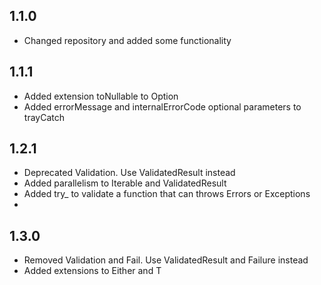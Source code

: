 ## 1.1.0

- Changed repository and added some functionality

## 1.1.1
- Added extension toNullable to Option
- Added errorMessage and internalErrorCode optional parameters to trayCatch

## 1.2.1
- Deprecated Validation. Use ValidatedResult instead  
- Added parallelism to Iterable and ValidatedResult<Iterable>
- Added try_ to validate a function that can throws Errors or Exceptions
- 
## 1.3.0
- Removed Validation and Fail. Use ValidatedResult and Failure instead
- Added extensions to Either and T